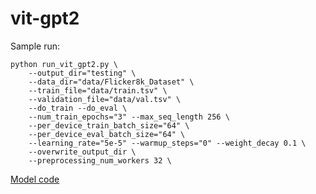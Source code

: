 # vit-gpt2

Sample run:

```
python run_vit_gpt2.py \
    --output_dir="testing" \
    --data_dir="data/Flicker8k_Dataset" \
    --train_file="data/train.tsv" \
    --validation_file="data/val.tsv" \
    --do_train --do_eval \
    --num_train_epochs="3" --max_seq_length 256 \
    --per_device_train_batch_size="64" \
    --per_device_eval_batch_size="64" \
    --learning_rate="5e-5" --warmup_steps="0" --weight_decay 0.1 \
    --overwrite_output_dir \
    --preprocessing_num_workers 32 \
```

[Model code](https://github.com/ydshieh/vit-gpt2)